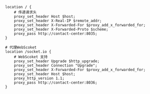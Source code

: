     location / {
        # 传递请求头
        proxy_set_header Host $host;
        proxy_set_header X-Real-IP $remote_addr;
        proxy_set_header X-Forwarded-For $proxy_add_x_forwarded_for;
        proxy_set_header X-Forwarded-Proto $scheme;
        proxy_pass http://contact-center:8035; 
    }

    # 代理WebScoket
    location /socket.io { 
        # WebScoket 支持
        proxy_set_header Upgrade $http_upgrade;
        proxy_set_header Connection "Upgrade";
        proxy_set_header X-Forwarded-For $proxy_add_x_forwarded_for;
        proxy_set_header Host $host;
        proxy_http_version 1.1;
        proxy_pass http://contact-center:8036; 
    }